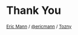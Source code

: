 # Thank You

<p>
	<small><a href="http://eamann.com">Eric Mann</a> / <a href="https://twitter.com/ericmann">@ericmann</a> / <a href="https://tozny.com">Tozny</a></small>
</p>